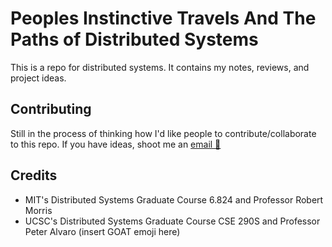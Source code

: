 # Peoples Instinctive Travels And The Paths of Distributed Systems

This is a repo for distributed systems. It contains my notes, reviews, and project ideas.

## Contributing

Still in the process of thinking how I'd like people to contribute/collaborate to this repo.
If you have ideas, shoot me an [email 📧](mailto:krfong@ucsc.edu?subject=[Distributed-Systems-Repo]%20Source%20Han%20Sans)

## Credits

- MIT's Distributed Systems Graduate Course 6.824 and Professor Robert Morris
- UCSC's Distributed Systems Graduate Course CSE 290S and Professor Peter Alvaro (insert GOAT emoji here)
